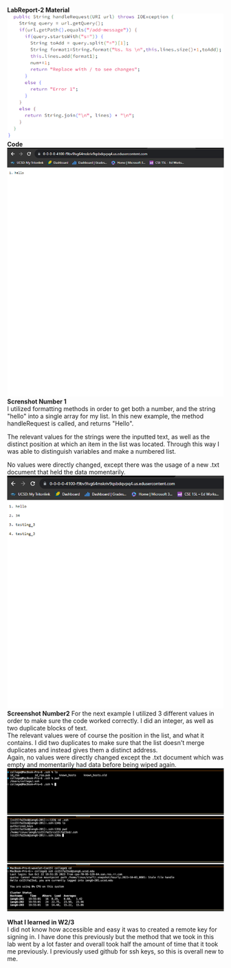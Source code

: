 **LabReport-2 Material**  
![Image](geag.PNG)  
**Code**  
![Image](Picture1.PNG)  
**Screnshot Number 1**  
I utilized formatting methods in order to get both a number, and the string "hello" into a single array for my list. In this new example, the method handleRequest is called, and returns "Hello".  

The relevant values for the strings were the inputted text, as well as the distinct position at which an item in the list was located. Through this way I was able to distinguish variables and make a numbered list.  

No values were directly changed, except there was the usage of a new .txt document that held the data momentarily.  
![Image](Picture2.PNG)  
**Screenshot Number2**
For the next example I utilized 3 different values in order to make sure the code worked correctly. I did an integer, as well as two duplicate blocks of text.  
The relevant values were of course the position in the list, and what it contains. I did two duplicates to make sure that the list doesn't merge duplicates and instead gives them a distinct address.  
Again, no values were directly changed except the .txt document which was empty and momentarily had data before being wiped again.  
![Image](privkey.png)  
![Image](authkeys.png)  
![Image](signin.png)  

**What I learned in W2/3**  
I did not know how accessible and easy it was to created a remote key for signing in. I have done this previously but the method that we took in this lab went by a lot faster and overall took half the amount of time that it took me previously. I previously used github for ssh keys, so this is overall new to me.
